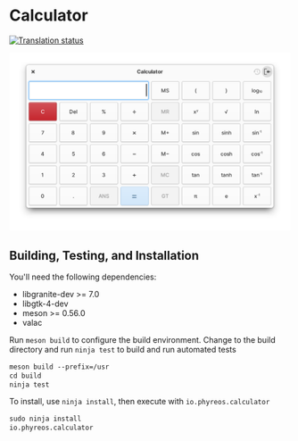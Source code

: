 # Calculator
[![Translation status](https://l10n.phyreos.io/widgets/calculator/-/svg-badge.svg)](https://l10n.phyreos.io/projects/calculator/?utm_source=widget)

![Screenshot](data/screenshot-extended@2x.png?raw=true)

## Building, Testing, and Installation

You'll need the following dependencies:

* libgranite-dev >= 7.0
* libgtk-4-dev
* meson >= 0.56.0
* valac

Run `meson build` to configure the build environment. Change to the build directory and run `ninja test` to build and run automated tests

    meson build --prefix=/usr
    cd build
    ninja test

To install, use `ninja install`, then execute with `io.phyreos.calculator`

    sudo ninja install
    io.phyreos.calculator
